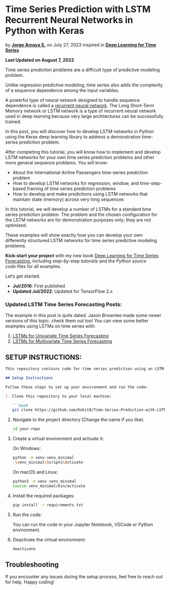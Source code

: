 ﻿# Time Series Prediction with LSTM Recurrent Neural Networks in Python with Keras


by **[Jorge Amaya S.](https://www.linkedin.com/in/jorge-amaya-soto)** on July 27, 2023 inspired in **[Deep Learning for Time Series](https://machinelearningmastery.com/category/deep-learning-time-series/)**

**Last Updated on August 7, 2022**

Time series prediction problems are a difficult type of predictive modeling problem.

Unlike regression predictive modeling, time series also adds the complexity of a sequence dependence among the input variables.

A powerful type of neural network designed to handle sequence dependence is called a [recurrent neural network](https://machinelearningmastery.com/crash-course-recurrent-neural-networks-deep-learning/). The Long Short-Term Memory network or LSTM network is a type of recurrent neural network used in deep learning because very large architectures can be successfully trained.

In this post, you will discover how to develop LSTM networks in Python using the Keras deep learning library to address a demonstration time-series prediction problem.

After completing this tutorial, you will know how to implement and develop LSTM networks for your own time series prediction problems and other more general sequence problems. You will know:

- About the International Airline Passengers time-series prediction problem
- How to develop LSTM networks for regression, window, and time-step-based framing of time series prediction problems
- How to develop and make predictions using LSTM networks that maintain state (memory) across very long sequences

In this tutorial, we will develop a number of LSTMs for a standard time series prediction problem. The problem and the chosen configuration for the LSTM networks are for demonstration purposes only; they are not optimized.

These examples will show exactly how you can develop your own differently structured LSTM networks for time series predictive modeling problems.

**Kick-start your project** with my new book [Deep Learning for Time Series Forecasting](https://machinelearningmastery.com/deep-learning-for-time-series-forecasting/), including *step-by-step tutorials* and the *Python source code* files for all examples.

Let’s get started.

- **Jul/2016**: First published
- **Updated Jul/2022**: Updated for TensorFlow 2.x

### **Updated LSTM Time Series Forecasting Posts:**

The example in this post is quite dated. Jason Brownlee made some newer versions of this topic. check them out too! You can view some better examples using LSTMs on time series with:

1. [LSTMs for Univariate Time Series Forecasting](https://machinelearningmastery.com/time-series-forecasting-long-short-term-memory-network-python/)
2. [LSTMs for Multivariate Time Series Forecasting](https://machinelearningmastery.com/multivariate-time-series-forecasting-lstms-keras/)

## SETUP INSTRUCTIONS:

```markdown
This repository contains code for time series prediction using an LSTM neural network. The code requires the following libraries: pandas, numpy, matplotlib, scikit-learn, tensorflow, Seaborn, and keras.

## Setup Instructions

Follow these steps to set up your environment and run the code:

1. Clone this repository to your local machine:

   ```bash
   git clone https://github.com/Kokit0/Time-Series-Prediction-with-LSTM-Recurrent-Neural-Networks-in-Python-with-Keras.git
   ```

2. Navigate to the project directory (Change the name if you like):

   ```bash
   cd your-repo
   ```

3. Create a virtual environment and activate it:

   On Windows:

   ```bash
   python -m venv venv_minimal
   .\venv_minimal\Scripts\Activate
   ```

   On macOS and Linux:

   ```bash
   python3 -m venv venv_minimal
   source venv_minimal/bin/activate
   ```

4. Install the required packages:

   ```bash
   pip install -r requirements.txt
   ```

5. Run the code:

   You can run the code in your Jupyter Notebook, VSCode or Python environment.

6. Deactivate the virtual environment:

   ```bash
   deactivate
   ```

## Troubleshooting

If you encounter any issues during the setup process, feel free to reach out for help. Happy coding!
```
